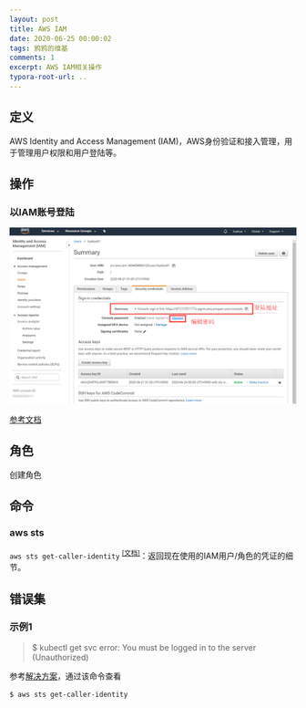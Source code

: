 ```yaml
---
layout: post
title: AWS IAM
date: 2020-06-25 00:00:02
tags: 鸦鸦的维基
comments: 1
excerpt: AWS IAM相关操作
typora-root-url: ..
---
```


## 定义

AWS Identity and Access Management (IAM)，AWS身份验证和接入管理，用于管理用户权限和用户登陆等。

## 操作

### 以IAM账号登陆

![image-20200625125152824](/../assets/blog_res/image-20200625125152824.png)

[参考文档](https://docs.aws.amazon.com/IAM/latest/UserGuide/console.html#user-sign-in-page)

## 角色

创建角色





## 命令

### aws sts 

`aws sts get-caller-identity` <sup>[[文档]](https://docs.aws.amazon.com/cli/latest/reference/sts/get-caller-identity.html)</sup>：返回现在使用的IAM用户/角色的凭证的细节。

## 错误集

### 示例1

> $ kubectl get svc
> error: You must be logged in to the server (Unauthorized)

参考[解决方案](https://aws.amazon.com/cn/premiumsupport/knowledge-center/eks-api-server-unauthorized-error/)，通过该命令查看

```
$ aws sts get-caller-identity
```

